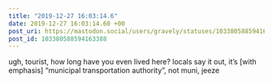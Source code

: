 ```yaml
---
title: "2019-12-27 16:03:14.6"
date: 2019-12-27 16:03:14.60 +00
post_uri: https://mastodon.social/users/gravely/statuses/103380588594163388
post_id: 103380588594163388
---
```

ugh, tourist, how long have you even lived here? locals say it out, it’s [with emphasis] “municipal transportation authority”, not muni, jeeze


